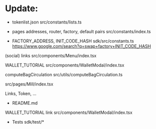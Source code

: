 # Update:

- tokenlist.json
src/constants/lists.ts

- pages addresses, router, factory, default pairs
src/constants/index.ts

- FACTORY_ADDRESS, INIT_CODE_HASH
sdk/src/constants.ts
https://www.google.com/search?q=swap+factory+INIT_CODE_HASH

(social) links
src/components/Menu/index.tsx

WALLET_TUTORIAL
src/components/WalletModal/index.tsx

computeBagCirculation
src/utils/computeBagCirculation.ts

src/pages/Mill/index.tsx

Links, Token, ...
- README.md

WALLET_TUTORIAL link
src/components/WalletModal/index.tsx


- Tests
sdk/test/*